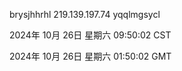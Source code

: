 brysjhhrhl 219.139.197.74 yqqlmgsycl

2024年 10月 26日 星期六 09:50:02 CST

2024年 10月 26日 星期六 01:50:02 GMT
